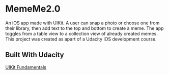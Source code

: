 # MemeMe2.0
An iOS app made with UIKit. A user can snap a photo or choose one from their library, then add text to the top and bottom to create a meme. The app toggles from a table view to a collection view of already created memes. This project was created as apart of a Udacity iOS development course.

## Built With Udacity

[UIKit Fundamentals](https://www.udacity.com/course/uikit-fundamentals--ud788)
